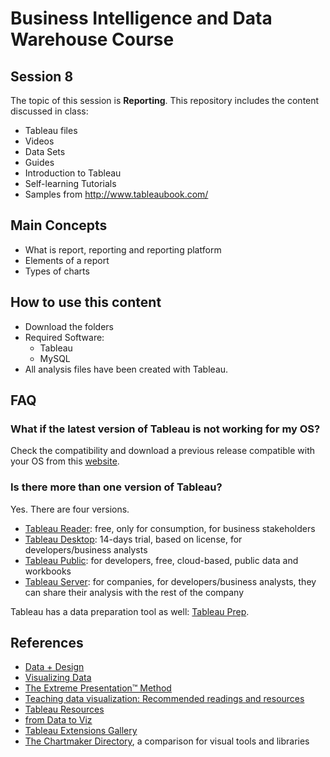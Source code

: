 # Business Intelligence and Data Warehouse Course

## Session 8

The topic of this session is **Reporting**. This repository includes the content discussed in class:

  - Tableau files
  - Videos
  - Data Sets
  - Guides
  - Introduction to Tableau
  - Self-learning Tutorials
  - Samples from http://www.tableaubook.com/
  
## Main Concepts

  - What is report, reporting and reporting platform
  - Elements of a report
  - Types of charts
  
## How to use this content

  - Download the folders
  - Required Software:
	  - Tableau
	  - MySQL
  - All analysis files have been created with Tableau.

## FAQ

### What if the latest version of Tableau is not working for my OS?

Check the compatibility and download a previous release compatible with your OS from this [website](https://www.tableau.com/support/releases).

### Is there more than one version of Tableau?

Yes. There are four versions.

  - [Tableau Reader](https://www.tableau.com/products/reader): free, only for consumption, for business stakeholders
  - [Tableau Desktop](https://www.tableau.com/products/trial): 14-days trial, based on license, for developers/business analysts
  - [Tableau Public](https://public.tableau.com/s/): for developers, free, cloud-based, public data and workbooks
  - [Tableau Server](https://www.tableau.com/products/server/options): for companies, for developers/business analysts, they can share their analysis with the rest of the company

Tableau has a data preparation tool as well: [Tableau Prep](https://www.tableau.com/products/prep).

## References
  
   - [Data + Design](https://infoactive.co/data-design/titlepage01.html)
   - [Visualizing Data](http://www.visualisingdata.com/resources/)
   - [The Extreme Presentation™ Method](https://extremepresentation.com)
   - [Teaching data visualization: Recommended readings and resources](http://www.mulinblog.com/teaching-data-visualization-recommended-readings-and-resources/)
   - [Tableau Resources](https://public.tableau.com/en-us/s/resources)
   - [from Data to Viz](https://www.data-to-viz.com)
   - [Tableau Extensions Gallery](https://extensiongallery.tableau.com)
   - [The Chartmaker Directory](http://chartmaker.visualisingdata.com), a comparison for visual tools and libraries
